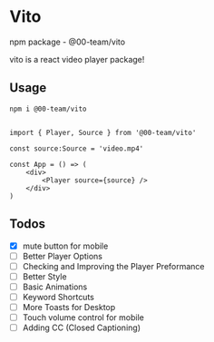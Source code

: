 # Vito

npm package - @00-team/vito

vito is a react video player package!

## Usage

`npm i @00-team/vito`

```tsx

import { Player, Source } from '@00-team/vito'

const source:Source = 'video.mp4'

const App = () => (
    <div>
        <Player source={source} />
    </div>
)

```

## Todos

* [x] mute button for mobile
* [ ] Better Player Options
* [ ] Checking and Improving the Player Preformance
* [ ] Better Style
* [ ] Basic Animations
* [ ] Keyword Shortcuts
* [ ] More Toasts for Desktop
* [ ] Touch volume control for mobile
* [ ] Adding CC (Closed Captioning)
